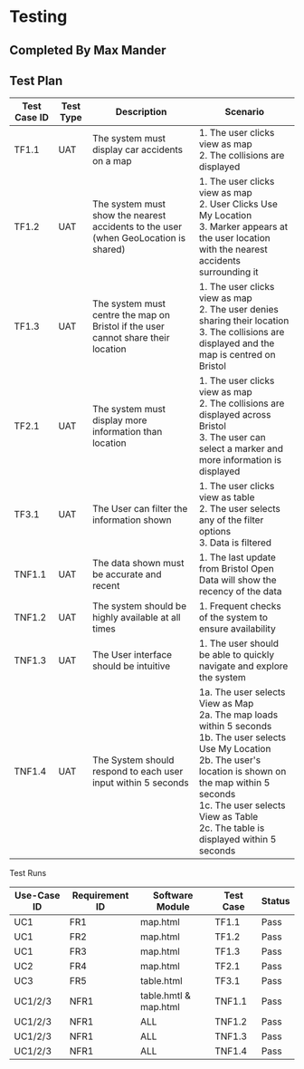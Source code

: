# Testing
## Completed By Max Mander

## Test Plan

| Test Case ID | Test Type | Description | Scenario |
|--------------|-----------|-------------|----------|
| TF1.1 | UAT | The system must display car accidents on a map  | 1. The user clicks view as map <br> 2. The collisions are displayed  |
| TF1.2 | UAT | The system must show the nearest accidents to the user (when GeoLocation is shared)  | 1. The user clicks view as map <br> 2. User Clicks Use My Location <br> 3. Marker appears at the user location with the nearest accidents surrounding it  |
| TF1.3 | UAT | The system must centre the map on Bristol if the user cannot share their location  | 1. The user clicks view as map <br> 2. The user denies sharing their location <br> 3. The collisions are displayed and the map is centred on Bristol |
| TF2.1 | UAT | The system must display more information than location  | 1. The user clicks view as map <br> 2. The collisions are displayed across Bristol <br> 3. The user can select a marker and more information is displayed  |
| TF3.1 | UAT | The User can filter the information shown  | 1. The user clicks view as table <br> 2. The user selects any of the filter options <br> 3. Data is filtered  |
| TNF1.1 | UAT | The data shown must be accurate and recent  | 1. The last update from Bristol Open Data will show the recency of the data  |
| TNF1.2 | UAT | The system should be highly available at all times | 1. Frequent checks of the system to ensure availability |
| TNF1.3 | UAT | The User interface should be intuitive  | 1. The user should be able to quickly navigate and explore the system |
| TNF1.4 | UAT | The System should respond to each user input within 5 seconds  | 1a. The user selects View as Map <br> 2a. The map loads within 5 seconds <br> 1b. The user selects Use My Location <br> 2b. The user's location is shown on the map within 5 seconds <br> 1c. The user selects View as Table <br> 2c. The table is displayed within 5 seconds|


Test Runs

| Use-Case ID | Requirement ID | Software Module| Test Case | Status |
|--------------|-----------|-------------|----------|----------|
| UC1 | FR1 | map.html | TF1.1 | Pass |
| UC1 | FR2 | map.html | TF1.2 | Pass |
| UC1 | FR3 | map.html | TF1.3 | Pass |
| UC2 | FR4 | map.html | TF2.1 | Pass |
| UC3 | FR5 | table.html | TF3.1 | Pass |
| UC1/2/3 | NFR1 | table.hmtl & map.html | TNF1.1 | Pass |
| UC1/2/3 | NFR1 | ALL | TNF1.2 | Pass |
| UC1/2/3 | NFR1 | ALL | TNF1.3 | Pass |
| UC1/2/3 | NFR1 | ALL | TNF1.4 | Pass |




